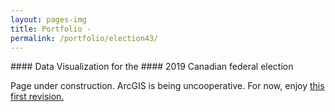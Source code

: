 ```yaml
---
layout: pages-img
title: Portfolio - 
permalink: /portfolio/election43/
---
```


<meta name="viewport" content="width=device-width, initial-scale=1">
#### Data Visualization for the
#### 2019 Canadian federal election

Page under construction. ArcGIS is being uncooperative. For now, enjoy [this first revision.](/cLayout.pdf) 

<script src="/assets/js/modal.js"></script> 

